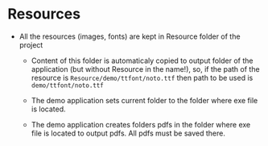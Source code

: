 # Resources

* All the resources (images, fonts) are kept in Resource folder of the project

  * Content of this folder is automaticaly copied to output folder of the application (but without Resource in the name!), so,
    if the path of the resource is `Resource/demo/ttfont/noto.ttf` then path to be used is `demo/ttfont/noto.ttf`

  * The demo application sets current folder to the folder where exe file is located.

  * The demo application creates folders pdfs in the folder where exe file is located to output pdfs. All pdfs must be saved there.